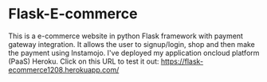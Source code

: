 # Flask-E-commerce
This is a e-commerce website in python Flask framework with payment gateway integration. It allows the user to signup/login, shop and then make the payment using Instamojo. I've deployed  my application oncloud platform (PaaS) Heroku. Click on this URL to test it out: https://flask-ecommerce1208.herokuapp.com/   
